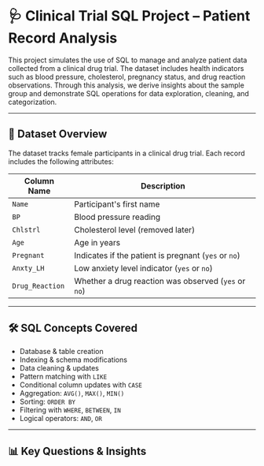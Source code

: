 # 🩺 Clinical Trial SQL Project – Patient Record Analysis

This project simulates the use of SQL to manage and analyze patient data collected from a clinical drug trial. The dataset includes health indicators such as blood pressure, cholesterol, pregnancy status, and drug reaction observations. Through this analysis, we derive insights about the sample group and demonstrate SQL operations for data exploration, cleaning, and categorization.

---

## 📁 Dataset Overview

The dataset tracks female participants in a clinical drug trial. Each record includes the following attributes:

| Column Name      | Description                                                |
|------------------|------------------------------------------------------------|
| `Name`           | Participant's first name                                   |
| `BP`             | Blood pressure reading                                     |
| `Chlstrl`        | Cholesterol level (removed later)                          |
| `Age`            | Age in years                                               |
| `Pregnant`       | Indicates if the patient is pregnant (`yes` or `no`)       |
| `Anxty_LH`       | Low anxiety level indicator (`yes` or `no`)                |
| `Drug_Reaction`  | Whether a drug reaction was observed (`yes` or `no`)       |

---

## 🛠️ SQL Concepts Covered

- Database & table creation  
- Indexing & schema modifications  
- Data cleaning & updates  
- Pattern matching with `LIKE`  
- Conditional column updates with `CASE`  
- Aggregation: `AVG()`, `MAX()`, `MIN()`  
- Sorting: `ORDER BY`  
- Filtering with `WHERE`, `BETWEEN`, `IN`  
- Logical operators: `AND`, `OR`  

---

## 📊 Key Questions & Insights
